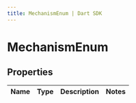 ```yaml
---
title: MechanismEnum | Dart SDK
---
```


# MechanismEnum

## Properties
Name | Type | Description | Notes
------------ | ------------- | ------------- | -------------


